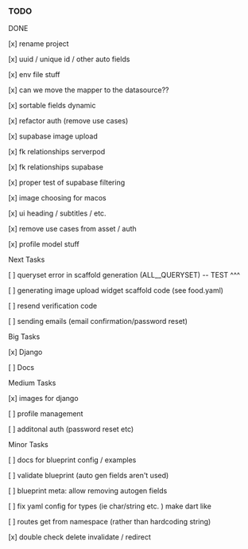 ### TODO

DONE

[x] rename project

[x] uuid / unique id / other auto fields

[x] env file stuff

[x] can we move the mapper to the datasource??

[x] sortable fields dynamic 

[x] refactor auth (remove use cases)

[x] supabase image upload

[x] fk relationships serverpod

[x] fk relationships supabase

[x] proper test of supabase filtering

[x] image choosing for macos

[x] ui heading / subtitles / etc.

[x] remove use cases from asset / auth

[x] profile model stuff


Next Tasks

[ ] queryset error in scaffold generation (ALL__QUERYSET)
-- TEST ^^^

[ ] generating image upload widget scaffold code (see food.yaml)

[ ] resend verification code

[ ] sending emails (email confirmation/password reset)


Big Tasks

[x] Django

[ ] Docs


Medium Tasks

[x] images for django

[ ] profile management

[ ] additonal auth (password reset etc)



Minor Tasks



[ ] docs for blueprint config / examples

[ ] validate blueprint (auto gen fields aren't used)

[ ] blueprint meta: allow removing autogen fields

[ ] fix yaml config for types (ie char/string etc. ) make dart like

[ ] routes get from namespace (rather than hardcoding string)

[x] double check delete invalidate / redirect
 

